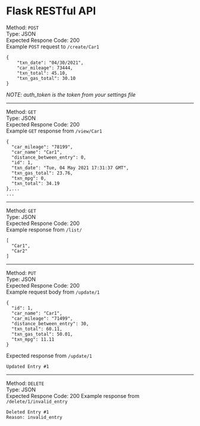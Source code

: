 # Flask RESTful API

Method:  `POST`
<br>Type: JSON
<br>Expected Respone Code: 200
<br>Example `POST` request to `/create/Car1`
```
{
    "txn_date": "04/30/2021",
    "car_mileage": 73444,
    "txn_total": 45.10,
    "txn_gas_total": 30.10
}
```

*NOTE: auth_token is the token from your settings file*

---
Method:  `GET`
<br>Type: JSON
<br>Expected Respone Code: 200
<br>Example `GET` response from `/view/Car1`
```
{
  "car_mileage": "78199",
  "car_name": "Car1",
  "distance_between_entry": 0,
  "id": 1,
  "txn_date": "Tue, 04 May 2021 17:31:37 GMT",
  "txn_gas_total": 23.76,
  "txn_mpg": 0,
  "txn_total": 34.19
},...
...
```
---
Method:  `GET`
<br>Type: JSON
<br>Expected Respone Code: 200
<br>Example response from `/list/`
```
[
  "Car1",
  "Car2"
]
```
---
Method:  `PUT`
<br>Type: JSON
<br>Expected Respone Code: 200
<br>Example request body from `/update/1`
```
{
  "id": 1,
  "car_name": "Car1",
  "car_mileage": "71499",
  "distance_between_entry": 30,
  "txn_total": 60.11,
  "txn_gas_total": 50.01,
  "txn_mpg": 11.11
}
```
Expected response from `/update/1`
```
Updated Entry #1
```
---
Method:  `DELETE`
<br>Type: JSON
<br>Expected Respone Code: 200
Example response from `/delete/1/invalid_entry`
```
Deleted Entry #1
Reason: invalid_entry
